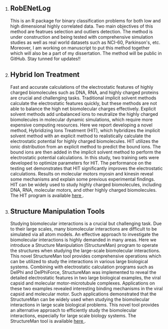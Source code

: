 <ol> 
  <li> <h2>RobENetLog</h2>
This is an R package for binary classification problems for both low and high dimensional highly correlated data. Two main objectives of this method are featrues selection and outliers detection.
The method is under construction and being tested with comprehensive simulation studies as well as real world datasets such as NCI-60, Parkinson's, etc. Moreover, I am working on manuscript to put this method together which will also be a part of my dissertation. The method will be public in GitHub.  Stay tunned for updates!!
</li>

<li>
<h2> Hybrid Ion Treatment </h2>
Fast and accurate calculations of the electrostatic features of highly charged biomolecules such as DNA, RNA, and highly charged proteins are crucial and challenging tasks. Traditional implicit solvent methods calculate the electrostatic features quickly, but these methods are not able to balance the high net biomolecular charges effectively. Explicit solvent methods add unbalanced ions to neutralize the highly charged biomolecules in molecular dynamic simulations, which require more expensive computing resources. Here we report developing a novel method, Hybridizing Ions Treatment (HIT), which hybridizes the implicit solvent method with an explicit method to realistically calculate the electrostatic potential for highly charged biomolecules. HIT utilizes the ionic distribution from an explicit method to predict the bound ions. The bound ions are then added in the implicit solvent method to perform the electrostatic potential calculations. In this study, two training sets were developed to optimize parameters for HIT. The performance on the testing set demonstrates that HIT significantly improves the electrostatic calculations. Results on molecular motors myosin and kinesin reveal some mechanisms and explain some previous experimental findings. HIT can be widely used to study highly charged biomolecules, including DNA, RNA, molecular motors, and other highly charged biomolecules. The HIT program is available <a href = http://compbio.utep.edu/webservers/#/hitV2> here </a>. 
</li>

<li>
  <h2> Structure Manipulation Tools</h2>
Studying biomolecular interactions is a crucial but challenging task. Due to their large scales, many biomolecular interactions are difficult to be simulated via all atom models. An effective approach to investigate the biomolecular interactions is highly demanded in many areas. Here we introduce a Structure Manipulation (StructureMan) program to operate the structures when studying the large-scale biomolecular interactions. This novel StructureMan tool provides comprehensive operations which can be utilized to study the interactions in various large biological systems. Combining with electrostatic calculation programs such as DelPhi and DelPhiForce, StructureMan was implemented to reveal the detailed electrostatic features in two large biological examples, the viral capsid and molecular motor-microtubule complexes. Applications on these two examples revealed interesting binding mechanisms in the viral capsid and molecular motor. Such applications demonstrated that the StructureMan can be widely used when studying the biomolecular interactions in large scale biological problems. This novel tool provides an alternative approach to efficiently study the biomolecular interactions, especially for large scale biology systems. The StructureMan tool is available <a href = http://compbio.utep.edu/webservers/#/manipulationTool> here </a>.

</li>

</ol>
